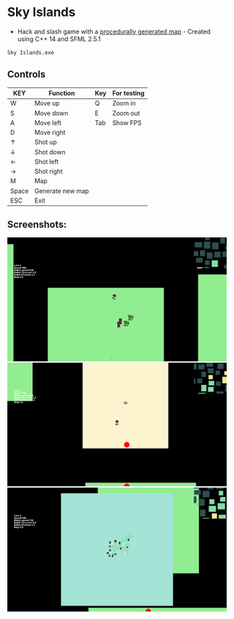 # Sky Islands

- Hack and slash game with a [procedurally generated map][generator] - Created using C++ 14 and SFML 2.5.1
```sh
Sky Islands.exe
```
## Controls
| KEY | Function | Key | For testing |
| ------ | ------ | ------ | ------ |
| W | Move up | Q | Zoom in |
| S | Move down | E | Zoom out |
| A | Move left | Tab | Show FPS |
| D | Move right |
| ↑ | Shot up |
| ↓ | Shot down |
| ← | Shot left |
| → | Shot right |
| M | Map |
| Space | Generate new map |
| ESC | Exit |

## Screenshots:

![Photo](https://github.com/Clwmm/SkyIslandsGame/blob/main/Sky%20Islands%20Beta%201.1/res/graphics/1.png)
![Photo](https://github.com/Clwmm/SkyIslandsGame/blob/main/Sky%20Islands%20Beta%201.1/res/graphics/2.png)
![Photo](https://github.com/Clwmm/SkyIslandsGame/blob/main/Sky%20Islands%20Beta%201.1/res/graphics/3.png)

[generator]: https://github.com/Clwmm/ProceduralMapGenerator
